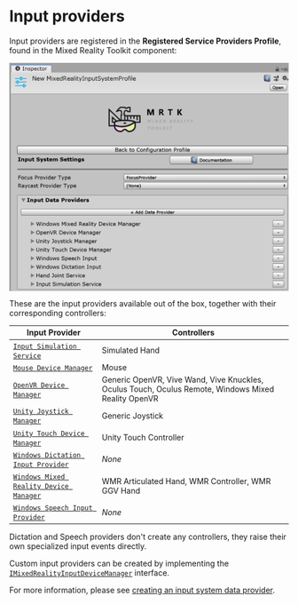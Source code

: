 # Input providers

Input providers are registered in the **Registered Service Providers Profile**, found in the Mixed Reality Toolkit component:

<img src="../../Documentation/Images/Input/RegisteredServiceProviders.PNG" width="650px" style="display:block;">

These are the input providers available out of the box, together with their corresponding controllers:

| Input Provider | Controllers |
| --- | --- |
| [`Input Simulation Service`](xref:Microsoft.MixedReality.Toolkit.Input.InputSimulationService) | Simulated Hand |
| [`Mouse Device Manager`](xref:Microsoft.MixedReality.Toolkit.Input.UnityInput.MouseDeviceManager) | Mouse  |
| [`OpenVR Device Manager`](xref:Microsoft.MixedReality.Toolkit.OpenVR.Input.OpenVRDeviceManager) | Generic OpenVR, Vive Wand, Vive Knuckles, Oculus Touch, Oculus Remote, Windows Mixed Reality OpenVR  |
| [`Unity Joystick Manager`](xref:Microsoft.MixedReality.Toolkit.Input.UnityInput.UnityJoystickManager) | Generic Joystick  |
| [`Unity Touch Device Manager`](xref:Microsoft.MixedReality.Toolkit.Input.UnityInput.UnityTouchDeviceManager) | Unity Touch Controller  |
| [`Windows Dictation Input Provider`](xref:Microsoft.MixedReality.Toolkit.Windows.Input.WindowsDictationInputProvider) | *None*  |
| [`Windows Mixed Reality Device Manager`](xref:Microsoft.MixedReality.Toolkit.WindowsMixedReality.Input.WindowsMixedRealityDeviceManager) | WMR Articulated Hand, WMR Controller, WMR GGV Hand |
| [`Windows Speech Input Provider`](xref:Microsoft.MixedReality.Toolkit.Windows.Input.WindowsSpeechInputProvider) | *None* |

Dictation and Speech providers don't create any controllers, they raise their own specialized input events directly.

Custom input providers can be created by implementing the [`IMixedRealityInputDeviceManager`](xref:Microsoft.MixedReality.Toolkit.Input.IMixedRealityInputDeviceManager) interface.

For more information, please see [creating an input system data provider](CreateDataProvider.md).
